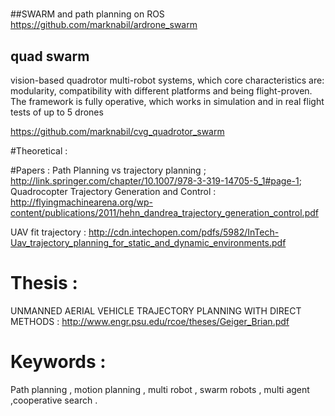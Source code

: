

#

##SWARM and path planning on ROS 
https://github.com/marknabil/ardrone_swarm

## quad swarm

vision-based quadrotor multi-robot systems, which core characteristics are: modularity, compatibility with different platforms and
being flight-proven. The framework is fully operative, which works in simulation and in real flight tests of up to 5 drones

https://github.com/marknabil/cvg_quadrotor_swarm

#Theoretical :


#Papers :
Path Planning vs trajectory planning ; http://link.springer.com/chapter/10.1007/978-3-319-14705-5_1#page-1; 
Quadrocopter Trajectory Generation and Control : http://flyingmachinearena.org/wp-content/publications/2011/hehn_dandrea_trajectory_generation_control.pdf

UAV fit trajectory : 
http://cdn.intechopen.com/pdfs/5982/InTech-Uav_trajectory_planning_for_static_and_dynamic_environments.pdf

# Thesis : 

UNMANNED AERIAL VEHICLE TRAJECTORY PLANNING WITH DIRECT METHODS :
http://www.engr.psu.edu/rcoe/theses/Geiger_Brian.pdf

# Keywords : 
Path planning , motion planning , multi robot , swarm robots , multi agent ,cooperative search . 


